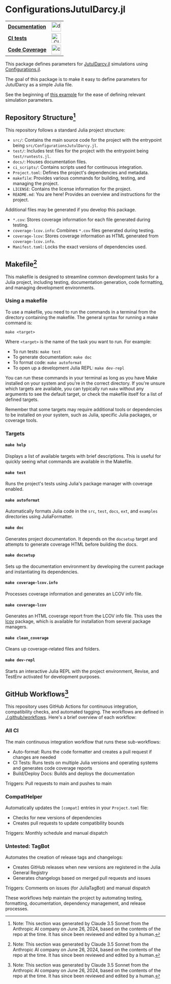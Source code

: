 # ConfigurationsJutulDarcy.jl

|  |     |
|--|:---:|
| [**Documentation**][docs-latest-url]    | [<img src="https://img.shields.io/badge/docs-latest-blue.svg" alt = "doc badge" height="30">][docs-latest-url] |
| [**CI tests**][checks-url]        | [<img src="https://github.com/gbruer15/ConfigurationsJutulDarcy.jl/actions/workflows/checks.yaml/badge.svg?branch=main" alt = "CI badge" height="30">][checks-url] |
| [**Code Coverage**][codecov-url]    | [<img src="https://gbruer15.github.io/ConfigurationsJutulDarcy.jl/coverage/badge.svg" alt = "coverage badge" height="30">][codecov-url] |

[docs-latest-url]: https://gbruer15.github.io/ConfigurationsJutulDarcy.jl
[checks-url]: https://github.com/gbruer15/ConfigurationsJutulDarcy.jl/actions/workflows/checks.yaml?query=branch%3Amain
[docs-build-url]: https://github.com/gbruer15/ConfigurationsJutulDarcy.jl/actions/workflows/docs.yaml?query=branch%3Amain
[codecov-url]: https://gbruer15.github.io/ConfigurationsJutulDarcy.jl/coverage/

This package defines parameters for [JutulDarcy.jl][JutulDarcy.jl] simulations using
[Configurations.jl][Configurations.jl].

The goal of this package is to make it easy to define parameters for JutulDarcy as a simple
Julia file.

See the beginning of [this example](https://gbruer15.github.io/ConfigurationsJutulDarcy.jl/examples/simple-usage/) for the
ease of defining relevant simulation parameters.

[JutulDarcy.jl]: https://github.com/sintefmath/JutulDarcy.jl/
[Configurations.jl]: https://github.com/Roger-luo/Configurations.jl/

## Repository Structure[^1]

This repository follows a standard Julia project structure:

- `src/`: Contains the main source code for the project with the entrypoint being `src/ConfigurationsJutulDarcy.jl`.
- `test/`: Includes test files for the project with the entrypoint being `test/runtests.jl`.
- `docs/`: Houses documentation files.
- `ci_scripts/`: Contains scripts used for continuous integration.
- `Project.toml`: Defines the project's dependencies and metadata.
- `makefile`: Provides various commands for building, testing, and managing the project.
- `LICENSE`: Contains the license information for the project.
- `README.md`: You are here! Provides an overview and instructions for the project.

Additional files may be generated if you develop this package.

- `*.cov`: Stores coverage information for each file generated during testing.
- `coverage-lcov.info`: Combines `*.cov` files generated during testing.
- `coverage-lcov`: Stores coverage information as HTML generated from `coverage-lcov.info`.
- `Manifest.toml`: Locks the exact versions of dependencies used.


## Makefile[^1]

This makefile is designed to streamline common development tasks for a Julia project, including testing, documentation generation, code formatting, and managing development environments.

### Using a makefile

To use a makefile, you need to run the commands in a terminal from the directory containing the makefile. The general syntax for running a make command is:

```
make <target>
```

Where `<target>` is the name of the task you want to run. For example:

- To run tests: `make test`
- To generate documentation: `make doc`
- To format code: `make autoformat`
- To open up a development Julia REPL: `make dev-repl`

You can run these commands in your terminal as long as you have Make installed on your system and you're in the correct directory. If you're unsure which targets are available, you can typically run `make` without any arguments to see the default target, or check the makefile itself for a list of defined targets.

Remember that some targets may require additional tools or dependencies to be installed on your system, such as Julia, specific Julia packages, or coverage tools.

### Targets

#### `make help`

Displays a list of available targets with brief descriptions. This is useful for quickly seeing what commands are available in the Makefile.

#### `make test`

Runs the project's tests using Julia's package manager with coverage enabled.

#### `make autoformat`

Automatically formats Julia code in the `src`, `test`, `docs`, `ext`, and `examples` directories using JuliaFormatter.

#### `make doc`

Generates project documentation. It depends on the `docsetup` target and attempts to generate coverage HTML before building the docs.

#### `make docsetup`

Sets up the documentation environment by developing the current package and instantiating its dependencies.

#### `make coverage-lcov.info`

Processes coverage information and generates an LCOV info file.

#### `make coverage-lcov`

Generates an HTML coverage report from the LCOV info file. This uses the [lcov](https://github.com/linux-test-project/lcov) package, which is available for installation from several package managers.

#### `make clean_coverage`

Cleans up coverage-related files and folders.

#### `make dev-repl`

Starts an interactive Julia REPL with the project environment, Revise, and TestEnv activated for development purposes.


## GitHub Workflows[^1]

This repository uses GitHub Actions for continuous integration, compatibility checks, and automated tagging. The workflows are defined in [./.github/workflows](./.github/workflows). Here's a brief overview of each workflow:

### All CI

The main continuous integration workflow that runs these sub-workflows:
- Auto-format: Runs the code formatter and creates a pull request if changes are needed
- CI Tests: Runs tests on multiple Julia versions and operating systems and generates code coverage reports
- Build/Deploy Docs: Builds and deploys the documentation

Triggers: Pull requests to main and pushes to main

### CompatHelper

Automatically updates the `[compat]` entries in your `Project.toml` file:
- Checks for new versions of dependencies
- Creates pull requests to update compatibility bounds

Triggers: Monthly schedule and manual dispatch

### Untested: TagBot

Automates the creation of release tags and changelogs:
- Creates GitHub releases when new versions are registered in the Julia General Registry
- Generates changelogs based on merged pull requests and issues

Triggers: Comments on issues (for JuliaTagBot) and manual dispatch

These workflows help maintain the project by automating testing, formatting, documentation, dependency management, and release processes.


[^1]: Note: This section was generated by Claude 3.5 Sonnet from the Anthropic AI company on June 26, 2024, based on the contents of the repo at the time. It has since been reviewed and edited by a human.
